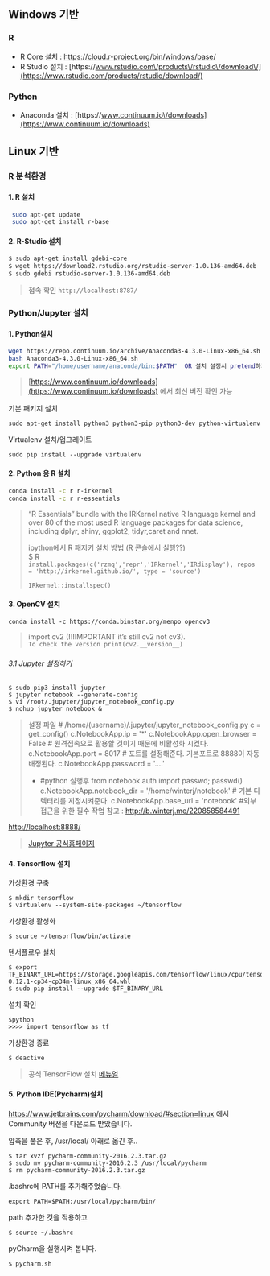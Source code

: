 ## Windows 기반

### R

* R Core 설치 : [https:\/\/cloud.r-project.org\/bin\/windows\/base\/](https://cloud.r-project.org/bin/windows/base/)
* R Studio 설치 : [https:\/\/www.rstudio.com\/products\/rstudio\/download\/](https://www.rstudio.com/products/rstudio/download/)

### Python

* Anaconda 설치 : [https:\/\/www.continuum.io\/downloads](https://www.continuum.io/downloads)

## Linux 기반

### R 분석환경

#### 1. R 설치

```bash
 sudo apt-get update
 sudo apt-get install r-base
```

#### 2. R-Studio 설치

```bash
$ sudo apt-get install gdebi-core
$ wget https://download2.rstudio.org/rstudio-server-1.0.136-amd64.deb
$ sudo gdebi rstudio-server-1.0.136-amd64.deb
```

> 접속 확인 `http://localhost:8787/`

### Python\/Jupyter 설치

#### 1. Python설치

```bash
wget https://repo.continuum.io/archive/Anaconda3-4.3.0-Linux-x86_64.sh
bash Anaconda3-4.3.0-Linux-x86_64.sh
export PATH="/home/username/anaconda/bin:$PATH"  OR 설치 설정시 pretend하기
```

> [https://www.continuum.io/downloads](https://www.continuum.io/downloads) 에서 최신 버전 확인 가능


기본 패키지 설치 
```
sudo apt-get install python3 python3-pip python3-dev python-virtualenv
```

Virtualenv 설치/업그레이트 
```
sudo pip install --upgrade virtualenv
```





#### 2. Python 용 R 설치

```bash
conda install -c r r-irkernel
conda install -c r r-essentials
```

> “R Essentials” bundle with the IRKernel native R language kernel and over 80 of the most used R language packages for data science, including dplyr, shiny, ggplot2, tidyr,caret and nnet.
>
> ipython에서 R 패지키 설치 방법 \(R 콘솔에서 실행??\)  
> $ R   
> `install.packages(c('rzmq','repr','IRkernel','IRdisplay'), repos = 'http://irkernel.github.io/', type = 'source')`
>
> `IRkernel::installspec()`

#### 3. OpenCV 설치

`conda install -c https://conda.binstar.org/menpo opencv3`

> import cv2 \(!!!IMPORTANT it’s still cv2 not cv3\).   
> `To check the version print(cv2.__version__)`

###### 3.1 Jupyter 설정하기

```
$ sudo pip3 install jupyter
$ jupyter notebook --generate-config
$ vi /root/.jupyter/jupyter_notebook_config.py
$ nohup jupyter notebook &
```

> 설정 파일 # /home/(username)/.jupyter/jupyter_notebook_config.py
> c = get_config()
> c.NotebookApp.ip = '*' 
> c.NotebookApp.open_browser = False # 원격접속으로 활용할 것이기 때문에 비활성화 시켰다.
> c.NotebookApp.port = 8017 # 포트를 설정해준다. 기본포트로 8888이 자동 배정된다.
> c.NotebookApp.password = '....' 
> * #python 실행후 from notebook.auth import passwd; passwd()
> c.NotebookApp.notebook_dir = '/home/winterj/notebook' # 기본 디렉터리를 지정시켜준다.
> c.NotebookApp.base_url = 'notebook' #외부 접근을 위한 필수 작업
> 참고 : http://b.winterj.me/220858584491


[http:\/\/localhost:8888\/](http://localhost:8888/)

> [Jupyter 공식홈페이지](http://jupyter-notebook.readthedocs.io/en/latest/public_server.html)

#### 4. Tensorflow 설치

가상환경 구축 
```
$ mkdir tensorflow
$ virtualenv --system-site-packages ~/tensorflow 
```

가상환경 활성화
```
$ source ~/tensorflow/bin/activate
```

텐서플로우 설치
```
$ export TF_BINARY_URL=https://storage.googleapis.com/tensorflow/linux/cpu/tensorflow-0.12.1-cp34-cp34m-linux_x86_64.whl
$ sudo pip install --upgrade $TF_BINARY_URL
```

설치 확인
```
$python 
>>>> import tensorflow as tf
```

가상환경 종료 
```
$ deactive
```


> 공식 TensorFlow 설치 [메뉴얼](https://www.tensorflow.org/versions/master/get_started/os_setup)

#### 5. Python IDE(Pycharm)설치 

https://www.jetbrains.com/pycharm/download/#section=linux 에서 Community 버전을 다운로드 받았습니다.

압축을 풀은 후, /usr/local/ 아래로 옮긴 후..
```
$ tar xvzf pycharm-community-2016.2.3.tar.gz 
$ sudo mv pycharm-community-2016.2.3 /usr/local/pycharm
$ rm pycharm-community-2016.2.3.tar.gz
```

.bashrc에 PATH를 추가해주었습니다.
```
export PATH=$PATH:/usr/local/pycharm/bin/
```

path 추가한 것을 적용하고 
```
$ source ~/.bashrc
```


pyCharm을 실행시켜 봅니다.
```
$ pycharm.sh 
```


